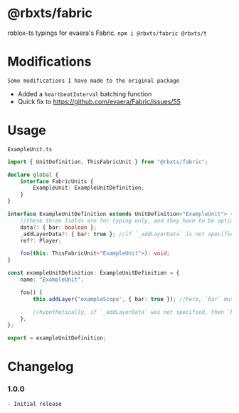 # @rbxts/fabric

roblox-ts typings for evaera's Fabric.
`npm i @rbxts/fabric @rbxts/t`

# Modifications

    Some modifications I have made to the original package

- Added a `heartbeatInterval` batching function
- Quick fix to https://github.com/evaera/Fabric/issues/55

# Usage

`ExampleUnit.ts`

```ts
import { UnitDefinition, ThisFabricUnit } from "@rbxts/fabric";

declare global {
	interface FabricUnits {
		ExampleUnit: ExampleUnitDefinition;
	}
}

interface ExampleUnitDefinition extends UnitDefinition<"ExampleUnit"> {
	//these three fields are for typing only, and they have to be optional so that the below implementation does not have to define them
	data?: { bar: boolean };
	_addLayerData?: { bar: true }; //if `_addLayerData` is not specified, `data` will be used.
	ref?: Player;

	foo(this: ThisFabricUnit<"ExampleUnit">): void;
}

const exampleUnitDefinition: ExampleUnitDefinition = {
	name: "ExampleUnit",

	foo() {
		this.addLayer("exampleScope", { bar: true }); //here, `bar` must equal `true`.

		//hypothetically, if `_addLayerData` was not specified, then `bar` would be able to be `true` OR `false`, since those are of type `boolean`.
	},
};

export = exampleUnitDefinition;
```

# Changelog

### 1.0.0

    - Initial release
